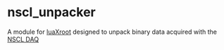 # nscl_unpacker

A module for [luaXroot](https://github.com/zupalex/luaXroot) designed to unpack binary data acquired 
with the [NSCL DAQ](http://docs.nscl.msu.edu/daq/11.0/index.html)
